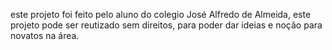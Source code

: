 este projeto foi feito pelo aluno do colegio José Alfredo de Almeida, este projeto pode ser reutizado sem direitos, para poder dar ideias e noção para novatos na área.
